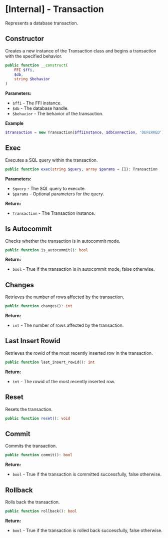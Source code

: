 # [Internal] - Transaction

Represents a database transaction.

## Constructor

Creates a new instance of the Transaction class and begins a transaction with the specified behavior.

```php
public function __construct(
    FFI $ffi,
    $db,
    string $behavior
)
```

**Parameters:**

- `$ffi` - The FFI instance.
- `$db` - The database handle.
- `$behavior` - The behavior of the transaction.

**Example**

```php
$transaction = new Transaction($ffiInstance, $dbConnection, 'DEFERRED');
```

## Exec

Executes a SQL query within the transaction.

```php
public function exec(string $query, array $params = []): Transaction
```

**Parameters:**

- `$query` - The SQL query to execute.
- `$params` - Optional parameters for the query.

**Return:**

- `Transaction` - The Transaction instance.

## Is Autocommit

Checks whether the transaction is in autocommit mode.

```php
public function is_autocommit(): bool
```

**Return:**

- `bool` - True if the transaction is in autocommit mode, false otherwise.

## Changes

Retrieves the number of rows affected by the transaction.

```php
public function changes(): int
```

**Return:**

- `int` - The number of rows affected by the transaction.

## Last Insert Rowid

Retrieves the rowid of the most recently inserted row in the transaction.

```php
public function last_insert_rowid(): int
```

**Return:**

- `int` - The rowid of the most recently inserted row.

## Reset

Resets the transaction.

```php
public function reset(): void
```

## Commit

Commits the transaction.

```php
public function commit(): bool
```

**Return:**

- `bool` - True if the transaction is committed successfully, false otherwise.

## Rollback

Rolls back the transaction.

```php
public function rollback(): bool
```

**Return:**

- `bool` - True if the transaction is rolled back successfully, false otherwise.

